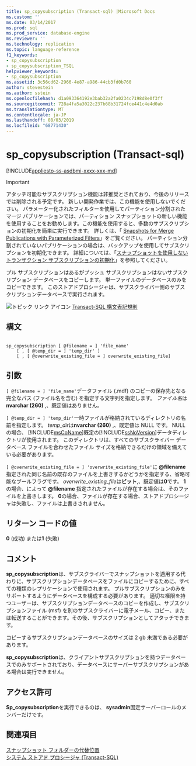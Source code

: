 ```yaml
---
title: sp_copysubscription (Transact-sql) |Microsoft Docs
ms.custom: ''
ms.date: 03/14/2017
ms.prod: sql
ms.prod_service: database-engine
ms.reviewer: ''
ms.technology: replication
ms.topic: language-reference
f1_keywords:
- sp_copysubscription
- sp_copysubscription_TSQL
helpviewer_keywords:
- sp_copysubscription
ms.assetid: 3c56cd62-2966-4e87-a986-44cb3fd0b760
author: stevestein
ms.author: sstein
ms.openlocfilehash: d1a093364192e3bab32a2fa0234c7198d8e0f3ff
ms.sourcegitcommit: 728a4fa5a3022c237b68b31724fce441c4e4d0ab
ms.translationtype: MT
ms.contentlocale: ja-JP
ms.lasthandoff: 08/03/2019
ms.locfileid: "68771430"
---
```

# <a name="spcopysubscription-transact-sql"></a>sp_copysubscription (Transact-sql)
[!INCLUDE[appliesto-ss-asdbmi-xxxx-xxx-md](../../includes/appliesto-ss-asdbmi-xxxx-xxx-md.md)]

    
> [!IMPORTANT]  
>  アタッチ可能なサブスクリプション機能は非推奨とされており、今後のリリースでは削除される予定です。 新しい開発作業では、この機能を使用しないでください。 パラメーター化されたフィルターを使用してパーティション分割されたマージ パブリケーションでは、パーティション スナップショットの新しい機能を使用することをお勧めします。この機能を使用すると、多数のサブスクリプションの初期化を簡単に実行できます。 詳しくは、「 [Snapshots for Merge Publications with Parameterized Filters](../../relational-databases/replication/create-a-snapshot-for-a-merge-publication-with-parameterized-filters.md)」をご覧ください。 パーティション分割されていないパブリケーションの場合は、バックアップを使用してサブスクリプションを初期化できます。 詳細については、「[スナップショットを使用しないトランザクション サブスクリプションの初期化](../../relational-databases/replication/initialize-a-transactional-subscription-without-a-snapshot.md)」を参照してください。  
  
 プル サブスクリプションはあるがプッシュ サブスクリプションはないサブスクリプション データベースをコピーします。 単一ファイルのデータベースのみをコピーできます。 このストアドプロシージャは、サブスクライバー側のサブスクリプションデータベースで実行されます。  
  
 ![トピック リンク アイコン](../../database-engine/configure-windows/media/topic-link.gif "トピック リンク アイコン") [Transact-SQL 構文表記規則](../../t-sql/language-elements/transact-sql-syntax-conventions-transact-sql.md)  
  
## <a name="syntax"></a>構文  
  
```  
  
sp_copysubscription [ @filename = ] 'file_name'  
    [ , [ @temp_dir = ] 'temp_dir' ]  
    [ , [ @overwrite_existing_file = ] overwrite_existing_file]  
```  
  
## <a name="arguments"></a>引数  
`[ @filename = ] 'file_name'`データファイル (.mdf) のコピーの保存先となる完全なパス (ファイル名を含む) を指定する文字列を指定します。 *ファイル名*は**nvarchar (260)** ,、既定値はありません。  
  
`[ @temp_dir = ] 'temp_dir'`一時ファイルが格納されているディレクトリの名前を指定します。 *temp_dir*は**nvarchar (260)** ,、既定値は NULL です。 NULL の場合、 [!INCLUDE[msCoName](../../includes/msconame-md.md)]既定の[!INCLUDE[ssNoVersion](../../includes/ssnoversion-md.md)]データディレクトリが使用されます。 このディレクトリは、すべてのサブスクライバー データベース ファイルを合わせたファイル サイズを格納できるだけの領域を備えている必要があります。  
  
`[ @overwrite_existing_file = ] 'overwrite_existing_file'`に **@filename** 指定された同じ名前の既存のファイルを上書きするかどうかを指定する、省略可能なブールフラグです。 *overwrite_existing_file*は**ビット**,、既定値は**0**です。 **1**の場合、によって **@filename** 指定されたファイルが存在する場合は、そのファイルを上書きします。 **0**の場合、ファイルが存在する場合、ストアドプロシージャは失敗し、ファイルは上書きされません。  
  
## <a name="return-code-values"></a>リターン コードの値  
 **0** (成功) または**1** (失敗)  
  
## <a name="remarks"></a>コメント  
 **sp_copysubscription**は、サブスクライバーでスナップショットを適用する代わりに、サブスクリプションデータベースをファイルにコピーするために、すべての種類のレプリケーションで使用されます。 プルサブスクリプションのみをサポートするようにデータベースを構成する必要があります。 適切な権限を持つユーザーは、サブスクリプションデータベースのコピーを作成し、サブスクリプションファイル (msf) を別のサブスクライバーに電子メール、コピー、または転送することができます。その後、サブスクリプションとしてアタッチできます。  
  
 コピーするサブスクリプションデータベースのサイズは 2 gb 未満である必要があります。  
  
 **sp_copysubscription**は、クライアントサブスクリプションを持つデータベースでのみサポートされており、データベースにサーバーサブスクリプションがある場合は実行できません。  
  
## <a name="permissions"></a>アクセス許可  
 **Sp_copysubscription**を実行できるのは、 **sysadmin**固定サーバーロールのメンバーだけです。  
  
## <a name="see-also"></a>関連項目  
 [スナップショット フォルダーの代替位置](../../relational-databases/replication/snapshot-options.md)   
 [システム ストアド プロシージャ &#40;Transact-SQL&#41;](../../relational-databases/system-stored-procedures/system-stored-procedures-transact-sql.md)  
  
  
